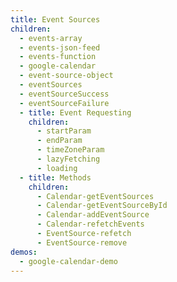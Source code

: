 ```yaml
---
title: Event Sources
children:
  - events-array
  - events-json-feed
  - events-function
  - google-calendar
  - event-source-object
  - eventSources
  - eventSourceSuccess
  - eventSourceFailure
  - title: Event Requesting
    children:
      - startParam
      - endParam
      - timeZoneParam
      - lazyFetching
      - loading
  - title: Methods
    children:
      - Calendar-getEventSources
      - Calendar-getEventSourceById
      - Calendar-addEventSource
      - Calendar-refetchEvents
      - EventSource-refetch
      - EventSource-remove
demos:
  - google-calendar-demo
---
```

